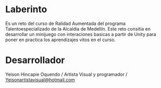 # Laberinto

Es un reto del curso de Ralidad Aumentada del programa Talentoespecializado de la Alcaldia de Medellín. 
Este reto consitia en desarrollar un minijuego con interaciones basicas a partir de Unity para poner
en practica los aprendizajes vitos en el curso.

# Desarrollador
Yeison Hincapie Oquendo /
Artista Visual y programador /
Yeisonartistavisual@hotmail.com

